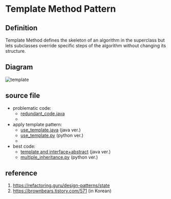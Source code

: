 # Template Method Pattern

## Definition
Template Method defines the skeleton of an algorithm in the superclass but 
lets subclasses override specific steps of the algorithm without changing its structure.


## Diagram
![template](http://www.plantuml.com/plantuml/proxy?cache=no&src=https://raw.githubusercontent.com/spa46/design_patterns/master/behavioral/template/class_diagram.uml)


## source file
- problematic code:
  - [redundant_code.java](redundant_code.java)
  - 
- apply template pattern:
  - [use_template.java](use_template.java) (java ver.)
  - [use_template.py](use_template.py) (python ver.)
  - 
- best code:
  - [template and interface+abstract](template_with_interface_and_abstract.java) (java ver.)
  - [multiple_inheritance.py](multiple_inheritance.py) (python ver.)


## reference
1. https://refactoring.guru/design-patterns/state
2. https://brownbears.tistory.com/571 (in Korean)
